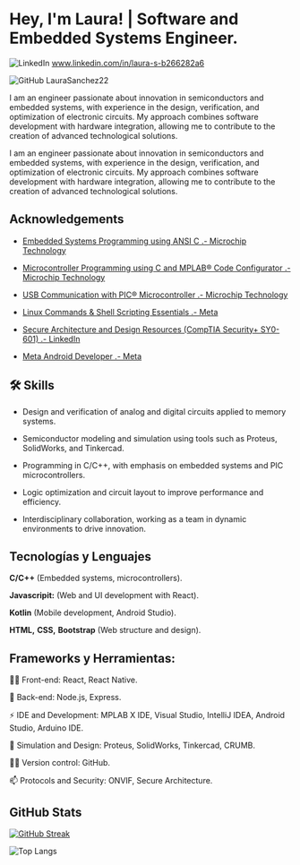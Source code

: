 
# Hey, I'm Laura! | Software and Embedded Systems Engineer.

![LinkedIn](https://img.shields.io/badge/linkedin-%230077B5.svg?style=for-the-badge&logo=linkedin&logoColor=white)
     www.linkedin.com/in/laura-s-b266282a6


![GitHub](https://img.shields.io/badge/github-%23121011.svg?style=for-the-badge&logo=github&logoColor=white)
      LauraSanchez22


I am an engineer passionate about innovation in semiconductors and embedded systems, with experience in the design, verification, and optimization of electronic circuits. My approach combines software development with hardware integration, allowing me to contribute to the creation of advanced technological solutions.

I am an engineer passionate about innovation in semiconductors and embedded systems, with experience in the design, verification, and optimization of electronic circuits. My approach combines software development with hardware integration, allowing me to contribute to the creation of advanced technological solutions.



## Acknowledgements

 - [Embedded Systems Programming using ANSI C .- Microchip Technology](https://academy.dignal.com/certificado-de-tutor?cert_hash=e376a0ac7f730d4b)
 - [Microcontroller  Programming using C and MPLAB® Code Configurator .- Microchip Technology](https://academy.dignal.com/alu-01mcpp22725/)
 - [USB Communication with  PIC® Microcontroller .- Microchip Technology](https://academy.dignal.com/alu-01mcpp22742/)

 - [Linux Commands & Shell Scripting Essentials .- Meta](https://www.coursera.org/account/accomplishments/records/HKKAU65032EZ)

- [Secure Architecture and Design Resources (CompTIA Security+ SY0-601) .- LinkedIn](https://www.linkedin.com/in/laura-s-b266282a6/details/certifications/)

- [Meta Android Developer .- Meta](https://www.coursera.org/account/accomplishments/specialization/XTWKB75NNMSD)

## 🛠 Skills
- Design and verification of analog and digital circuits applied to memory systems.

- Semiconductor modeling and simulation using tools such as Proteus, SolidWorks, and Tinkercad.

- Programming in C/C++, with emphasis on embedded systems and PIC microcontrollers.

- Logic optimization and circuit layout to improve performance and efficiency.

- Interdisciplinary collaboration, working as a team in dynamic environments to drive innovation.
## Tecnologías y Lenguajes

**C/C++** (Embedded systems, microcontrollers).

**Javascripit:** (Web and UI development with React).

**Kotlin** (Mobile development, Android Studio).

**HTML,** **CSS,** **Bootstrap** (Web structure and design).

## Frameworks y Herramientas:



👩‍💻 Front-end: React, React Native.

🧠 Back-end: Node.js, Express.

⚡️ IDE and Development: MPLAB X IDE, Visual Studio, IntelliJ IDEA, Android Studio, Arduino IDE.

💬 Simulation and Design: Proteus, SolidWorks, Tinkercad, CRUMB.

👯‍♀️ Version control: GitHub.

📫 Protocols and Security: ONVIF, Secure Architecture.






## GitHub Stats

[![GitHub Streak](https://github-readme-streak-stats.herokuapp.com?user=LauraSanchez22&theme=noctis-minimus)](https://git.io/streak-stats)

![Top Langs](https://github-readme-stats.vercel.app/api/top-langs/?username=anuraghazra&layout=compact)
